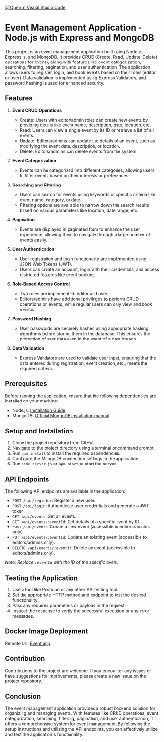 [![Open in Visual Studio Code](https://classroom.github.com/assets/open-in-vscode-718a45dd9cf7e7f842a935f5ebbe5719a5e09af4491e668f4dbf3b35d5cca122.svg)](https://classroom.github.com/online_ide?assignment_repo_id=11181458&assignment_repo_type=AssignmentRepo)


# Event Management Application - Node.js with Express and MongoDB

This project is an event management application built using Node.js, Express.js, and MongoDB. It provides CRUD (Create, Read, Update, Delete) operations for events, along with features like event categorization, searching, filtering, pagination, and user authentication. The application allows users to register, login, and book events based on their roles (editor or user). Data validation is implemented using Express Validators, and password hashing is used for enhanced security.

## Features

1. **Event CRUD Operations**
   - Create: Users with editor/admin roles can create new events by providing details like event name, description, date, location, etc.
   - Read: Users can view a single event by its ID or retrieve a list of all events.
   - Update: Editors/admins can update the details of an event, such as modifying the event date, description, or location.
   - Delete: Editors/admins can delete events from the system.

2. **Event Categorization**
   - Events can be categorized into different categories, allowing users to filter events based on their interests or preferences.

3. **Searching and Filtering**
   - Users can search for events using keywords or specific criteria like event name, category, or date.
   - Filtering options are available to narrow down the search results based on various parameters like location, date range, etc.

4. **Pagination**
   - Events are displayed in paginated form to enhance the user experience, allowing them to navigate through a large number of events easily.

5. **User Authentication**
   - User registration and login functionality are implemented using JSON Web Tokens (JWT).
   - Users can create an account, login with their credentials, and access restricted features like event booking.

6. **Role-Based Access Control**
   - Two roles are implemented: editor and user.
   - Editors/admins have additional privileges to perform CRUD operations on events, while regular users can only view and book events.

7. **Password Hashing**
   - User passwords are securely hashed using appropriate hashing algorithms before storing them in the database. This ensures the protection of user data even in the event of a data breach.

8. **Data Validation**
   - Express Validators are used to validate user input, ensuring that the data entered during registration, event creation, etc., meets the required criteria.

## Prerequisites

Before running the application, ensure that the following dependencies are installed on your machine:

- Node.js: [Installation Guide](https://nodejs.org/)
- MongoDB: [Official MongoDB installation manual](https://docs.mongodb.com/manual/installation/)

## Setup and Installation

1. Clone the project repository from GitHub.
2. Navigate to the project directory using a terminal or command prompt.
3. Run `npm install` to install the required dependencies.
4. Configure the MongoDB connection settings in the application.
5. Run `node server.js` or `npm start` to start the server.

## API Endpoints

The following API endpoints are available in the application:

- `POST /api/register`: Register a new user.
- `POST /api/login`: Authenticate user credentials and generate a JWT token.
- `GET /api/events`: Get all events.
- `GET /api/events/:eventId`: Get details of a specific event by ID.
- `POST /api/events`: Create a new event (accessible to editors/admins only).
- `PUT /api/events/:eventId`: Update an existing event (accessible to editors/admins only).
- `DELETE /api/events/:eventId`: Delete an event (accessible to editors/admins only).

*Note: Replace `:eventId` with the ID of the specific event.*

## Testing the Application

1. Use a tool like Postman or any other API testing tool.
2. Set the appropriate HTTP method and endpoint to test the desired functionality.
3. Pass any required parameters or payload in the request.
4. Inspect the response to verify the successful execution or any error messages.

## Docker Image Deployment 

Remote Url: [Event app ](https://hub.docker.com/layers/parvejkhan09/event-app/latest/images/sha256:0ed23b0721705c3a5fcc9032108ebbb0a87b0f8734fb18211d9bca5334574728)


## Contribution

Contributions to the project are welcome. If you encounter any issues or have suggestions for improvements, please create a new issue on the project repository.

## Conclusion

The event management application provides a robust backend solution for organizing and managing events. With features like CRUD operations, event categorization, searching, filtering, pagination, and user authentication, it offers a comprehensive system for event management. By following the setup instructions and utilizing the API endpoints, you can effectively utilize and test the application's functionality.
